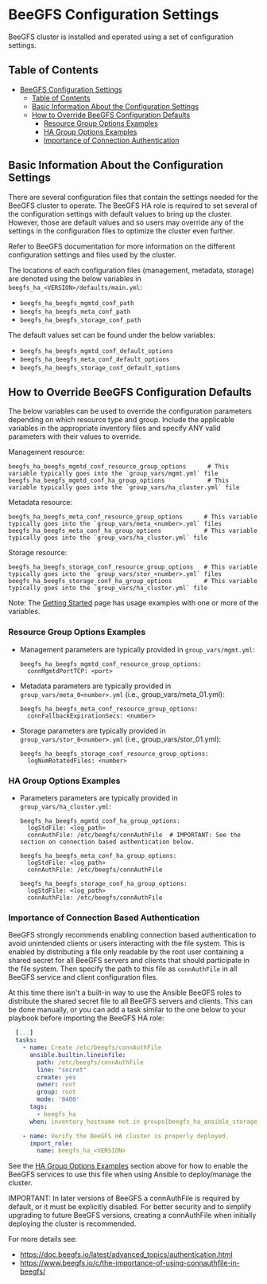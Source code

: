 <a name="beegfs-configuration-settings"></a>
# BeeGFS Configuration Settings

BeeGFS cluster is installed and operated using a set of configuration settings.

<a name="table-of-contents"></a>
## Table of Contents

- [BeeGFS Configuration Settings](#beegfs-configuration-settings)
  - [Table of Contents](#table-of-contents)
  - [Basic Information About the Configuration Settings](#basic-information-about-the-configuration-settings)
  - [How to Override BeeGFS Configuration Defaults](#how-to-override-beegfs-configuration-defaults)
    - [Resource Group Options Examples](#resource-group-options-examples)
    - [HA Group Options Examples](#ha-group-options-examples)
    - [Importance of Connection Authentication](#importance-of-conn-auth)

<a name="basic-information-about-the-configuration-settings"></a>
## Basic Information About the Configuration Settings

There are several configuration files that contain the settings needed for the BeeGFS cluster to operate. The BeeGFS HA 
role is required to set several of the configuration settings with default values to bring up the cluster. However, 
those are default values and so users may override any of the settings in the configuration files to optimize
the cluster even further.

Refer to BeeGFS documentation for more information on the different configuration settings and files used by the 
cluster.

The locations of each configuration files (management, metadata, storage) are denoted using the below variables in
`beegfs_ha_<VERSION>/defaults/main.yml`:
- `beegfs_ha_beegfs_mgmtd_conf_path`
- `beegfs_ha_beegfs_meta_conf_path`
- `beegfs_ha_beegfs_storage_conf_path`

The default values set can be found under the below variables:
- `beegfs_ha_beegfs_mgmtd_conf_default_options`
- `beegfs_ha_beegfs_meta_conf_default_options`
- `beegfs_ha_beegfs_storage_conf_default_options`

<a name="how-to-override-beegfs-configuration-defaults"></a>
## How to Override BeeGFS Configuration Defaults

The below variables can be used to override the configuration parameters depending on which resource type and group. 
Include the applicable variables in the appropriate inventory files and specify ANY valid parameters with their values 
to override.

Management resource:

    beegfs_ha_beegfs_mgmtd_conf_resource_group_options      # This variable typically goes into the `group_vars/mgmt.yml` file
    beegfs_ha_beegfs_mgmtd_conf_ha_group_options            # This variable typically goes into the `group_vars/ha_cluster.yml` file

Metadata resource:

    beegfs_ha_beegfs_meta_conf_resource_group_options      # This variable typically goes into the `group_vars/meta_<number>.yml` files
    beegfs_ha_beegfs_meta_conf_ha_group_options            # This variable typically goes into the `group_vars/ha_cluster.yml` file

Storage resource:

    beegfs_ha_beegfs_storage_conf_resource_group_options   # This variable typically goes into the `group_vars/stor_<number>.yml` files
    beegfs_ha_beegfs_storage_conf_ha_group_options         # This variable typically goes into the `group_vars/ha_cluster.yml` file


Note: The [Getting Started](getting_started.md) page has usage examples with one or more of the variables. 

<a name="resource-group-options-example"></a>
### Resource Group Options Examples

- Management parameters are typically provided in `group_vars/mgmt.yml`:
  ```
  beegfs_ha_beegfs_mgmtd_conf_resource_group_options:
    connMgmtdPortTCP: <port>
  ```
- Metadata parameters are typically provided in `group_vars/meta_0<number>.yml` (i.e., group_vars/meta_01.yml):
  ``` 
  beegfs_ha_beegfs_meta_conf_resource_group_options:
    connFallbackExpirationSecs: <number>
  ```
- Storage parameters are typically provided in `group_vars/stor_0<number>.yml` (i.e., group_vars/stor_01.yml):
  ```
  beegfs_ha_beegfs_storage_conf_resource_group_options:
    logNumRotatedFiles: <number>
  ```

<a name="ha-group-options-example"></a>
### HA Group Options Examples

- Parameters parameters are typically provided in `group_vars/ha_cluster.yml`:
  ```
  beegfs_ha_beegfs_mgmtd_conf_ha_group_options:
    logStdFile: <log_path>
    connAuthFile: /etc/beegfs/connAuthFile  # IMPORTANT: See the section on connection based authentication below.

  beegfs_ha_beegfs_meta_conf_ha_group_options:
    logStdFile: <log_path>
    connAuthFile: /etc/beegfs/connAuthFile

  beegfs_ha_beegfs_storage_conf_ha_group_options:
    logStdFile: <log_path>
    connAuthFile: /etc/beegfs/connAuthFile    
  ```

<a name="importance-of-conn-auth"></a>
### Importance of Connection Based Authentication

BeeGFS strongly recommends enabling connection based authentication to avoid unintended clients or users interacting
with the file system. This is enabled by distributing a file only readable by the root user containing a shared secret 
for all BeeGFS servers and clients that should participate in the file system. Then specify the path to this file as 
`connAuthFile` in all BeeGFS service and client configuration files. 

At this time there isn't a built-in way to use the Ansible BeeGFS roles to distribute the shared secret file to all 
BeeGFS servers and clients. This can be done manually, or you can add a task similar to the one below to your playbook 
before importing the BeeGFS HA role:

```yaml
  [...]
  tasks:
    - name: Create /etc/beegfs/connAuthFile 
      ansible.builtin.lineinfile:
        path: /etc/beegfs/connAuthFile
        line: "secret"
        create: yes
        owner: root
        group: root
        mode: '0400'
      tags:
        - beegfs_ha
      when: inventory_hostname not in groups[beegfs_ha_ansible_storage_group]

    - name: Verify the BeeGFS HA cluster is properly deployed.
      import_role:
        name: beegfs_ha_<VERSION>
```

See the [HA Group Options Examples](#ha-group-options-example) section above for how to enable the BeeGFS services
to use this file when using Ansible to deploy/manage the cluster. 

IMPORTANT: In later versions of BeeGFS a connAuthFile is required by default, or it must be explicitly disabled.
For better security and to simplify upgrading to future BeeGFS versions, creating a connAuthFile when initially 
deploying the cluster is recommended.

For more details see:

* https://doc.beegfs.io/latest/advanced_topics/authentication.html
* https://www.beegfs.io/c/the-importance-of-using-connauthfile-in-beegfs/
